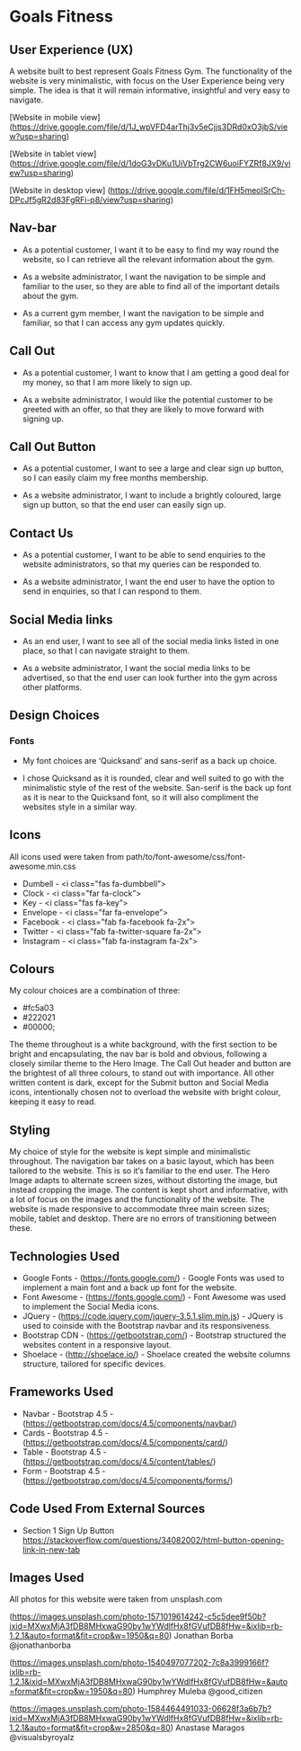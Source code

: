 # Goals Fitness

## User Experience (UX)

A website built to best represent Goals Fitness Gym. The functionality of the website is very minimalistic, with focus on the User Experience being very simple. The idea is that it will remain informative, insightful and very easy to navigate.

[Website in mobile view] (https://drive.google.com/file/d/1J_wpVFD4arThj3v5eCjjs3DRd0xO3jbS/view?usp=sharing)

[Website in tablet view] (https://drive.google.com/file/d/1doG3vDKu1UiVbTrg2CW6uoiFYZRf8JX9/view?usp=sharing)

[Website in desktop view] (https://drive.google.com/file/d/1FH5meoISrCh-DPcJf5gR2d83FgRFi-p8/view?usp=sharing)


## Nav-bar 

* As a potential customer, I want it to be easy to find my way round the website, so I can retrieve all the relevant information about the gym.

* As a website administrator, I want the navigation to be simple and familiar to the user, so they are able to find all of the important details about the gym.

* As a current gym member, I want the navigation to be simple and familiar, so that I can access any gym updates quickly.

## Call Out 

* As a potential customer, I want to know that I am getting a good deal for my money, so that I am more likely to sign up.

* As a website administrator, I would like the potential customer to be greeted with an offer, so that they are likely to move forward with signing up.

## Call Out Button

* As a potential customer, I want to see a large and clear sign up button, so I can easily claim my free months membership.

* As a website administrator, I want to include a brightly coloured, large sign up button, so that the end user can easily sign up.

## Contact Us

* As a potential customer, I want to be able to send enquiries to the website administrators, so that my queries can be responded to.

* As a website administrator, I want the end user to have the option to send in enquiries, so that I can respond to them.

## Social Media links

* As an end user, I want to see all of the social media links listed in one place, so that I can navigate straight to them.

* As a website administrator, I want the social media links to be advertised, so that the end user can look further into the gym across other platforms.


## Design Choices

### Fonts

* My font choices are ‘Quicksand’ and sans-serif as a back up choice.

* I chose Quicksand as it is rounded, clear and well suited to go with the minimalistic style of the rest of the website.
San-serif is the back up font as it is near to the Quicksand font, so it will also compliment the websites style in a similar way. 

## Icons

All icons used were taken from path/to/font-awesome/css/font-awesome.min.css

* Dumbell - <i class="fas fa-dumbbell”>
* Clock - <i class="far fa-clock”>
* Key - <i class="fas fa-key”>
* Envelope - <i class="far fa-envelope”>
* Facebook - <i class="fab fa-facebook fa-2x”>
* Twitter - <i class="fab fa-twitter-square fa-2x”>
* Instagram - <i class="fab fa-instagram fa-2x”>

## Colours

My colour choices are a combination of three:
* #fc5a03
* #222021
* #00000;

The theme throughout is a white background, with the first section to be bright and encapsulating, the nav bar is bold and obvious, following a closely similar theme to the Hero Image. The Call Out header and button are the brightest of all three colours, to stand out with importance. All other written content is dark, except for the Submit button and Social Media icons, intentionally chosen not to overload the website with bright colour, keeping it easy to read. 

## Styling

My choice of style for the website is kept simple and minimalistic throughout. The navigation bar takes on a basic layout, which has been tailored to the website. This is so it’s familiar to the end user.
The Hero Image adapts to alternate screen sizes, without distorting the image, but instead cropping the image.
The content is kept short and informative, with a lot of focus on the images and the functionality of the website.
The website is made responsive to accommodate three main screen sizes; mobile, tablet and desktop. There  are no errors of transitioning between these. 

## Technologies Used

* Google Fonts - (https://fonts.google.com/) - Google Fonts was used to implement a main font and a back up font for the website.
* Font Awesome - (https://fonts.google.com/) - Font Awesome was used to implement the Social Media icons.
* JQuery - (https://code.jquery.com/jquery-3.5.1.slim.min.js) - JQuery is used to coinside with the Bootstrap navbar and its responsiveness.
* Bootstrap CDN - (https://getbootstrap.com/) - Bootstrap structured the websites content in a responsive layout.
* Shoelace - (http://shoelace.io/) - Shoelace created the website columns structure, tailored for specific devices.


## Frameworks Used

* Navbar - Bootstrap 4.5 - (https://getbootstrap.com/docs/4.5/components/navbar/)
* Cards - Bootstrap 4.5 - (https://getbootstrap.com/docs/4.5/components/card/)
* Table - Bootstrap 4.5 - (https://getbootstrap.com/docs/4.5/content/tables/)
* Form - Bootstrap 4.5 - (https://getbootstrap.com/docs/4.5/components/forms/)

## Code Used From External Sources

* Section 1 Sign Up Button
https://stackoverflow.com/questions/34082002/html-button-opening-link-in-new-tab


## Images Used

All photos for this website were taken from unsplash.com

(https://images.unsplash.com/photo-1571019614242-c5c5dee9f50b?ixid=MXwxMjA3fDB8MHxwaG90by1wYWdlfHx8fGVufDB8fHw=&ixlib=rb-1.2.1&auto=format&fit=crop&w=1950&q=80)
Jonathan Borba
@jonathanborba

(https://images.unsplash.com/photo-1540497077202-7c8a3999166f?ixlib=rb-1.2.1&ixid=MXwxMjA3fDB8MHxwaG90by1wYWdlfHx8fGVufDB8fHw=&auto=format&fit=crop&w=1950&q=80)
Humphrey Muleba
@good_citizen

(https://images.unsplash.com/photo-1584464491033-06628f3a6b7b?ixid=MXwxMjA3fDB8MHxwaG90by1wYWdlfHx8fGVufDB8fHw=&ixlib=rb-1.2.1&auto=format&fit=crop&w=2850&q=80)
Anastase Maragos
@visualsbyroyalz



